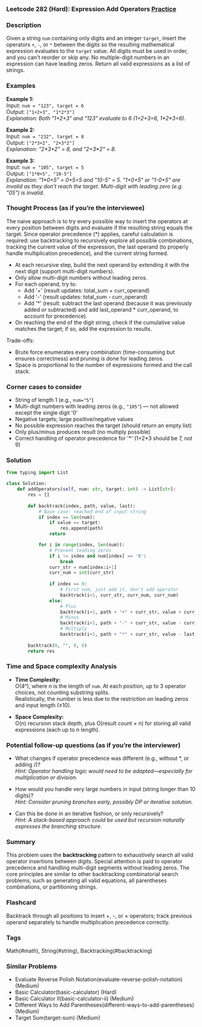 ### Leetcode 282 (Hard): Expression Add Operators [Practice](https://leetcode.com/problems/expression-add-operators)

### Description  
Given a string `num` containing only digits and an integer `target`, insert the operators `+`, `-`, or `*` between the digits so the resulting mathematical expression evaluates to the `target` value. All digits must be used in order, and you can't reorder or skip any. No multiple-digit numbers in an expression can have leading zeros. Return all valid expressions as a list of strings.

### Examples  

**Example 1:**  
Input: `num = "123", target = 6`  
Output: `["1+2+3", "1*2*3"]`  
*Explanation: Both "1+2+3" and "1*2*3" evaluate to 6 (1+2+3=6, 1\*2\*3=6).*

**Example 2:**  
Input: `num = "232", target = 8`  
Output: `["2*3+2", "2+3*2"]`  
*Explanation: "2\*3+2" = 8, and "2+3\*2" = 8.*

**Example 3:**  
Input: `num = "105", target = 5`  
Output: `["1*0+5", "10-5"]`  
*Explanation: "1\*0+5" = 0+5=5 and "10-5" = 5. "1+0+5" or "1-0+5" are invalid as they don't reach the target. Multi-digit with leading zero (e.g. "05") is invalid.*

### Thought Process (as if you’re the interviewee)  

The naive approach is to try every possible way to insert the operators at every position between digits and evaluate if the resulting string equals the target. Since operator precedence (\*) applies, careful calculation is required: use backtracking to recursively explore all possible combinations, tracking the current value of the expression, the last operand (to properly handle multiplication precedence), and the current string formed.

- At each recursive step, build the next operand by extending it with the next digit (support multi-digit numbers).
- Only allow multi-digit numbers without leading zeros.
- For each operand, try to:
  - Add '+' (result updates: total_sum + curr_operand)
  - Add '-' (result updates: total_sum - curr_operand)
  - Add '*' (result: subtract the last operand (because it was previously added or subtracted) and add last_operand * curr_operand, to account for precedence).
- On reaching the end of the digit string, check if the cumulative value matches the target; if so, add the expression to results.

Trade-offs:  
- Brute force enumerates every combination (time-consuming but ensures correctness) and pruning is done for leading zeros.
- Space is proportional to the number of expressions formed and the call stack.

### Corner cases to consider  
- String of length 1 (e.g., `num="5"`)
- Multi-digit numbers with leading zeros (e.g., `"105"`) — not allowed except the single digit '0'
- Negative targets; large positive/negative values
- No possible expression reaches the target (should return an empty list)
- Only plus/minus produces result (no multiply possible)
- Correct handling of operator precedence for '*' (1+2\*3 should be 7, not 9)

### Solution

```python
from typing import List

class Solution:
    def addOperators(self, num: str, target: int) -> List[str]:
        res = []
        
        def backtrack(index, path, value, last):
            # Base case: reached end of input string
            if index == len(num):
                if value == target:
                    res.append(path)
                return

            for i in range(index, len(num)):
                # Prevent leading zeros
                if i != index and num[index] == '0':
                    break
                curr_str = num[index:i+1]
                curr_num = int(curr_str)
                
                if index == 0:
                    # First num, just add it, don't add operator
                    backtrack(i+1, curr_str, curr_num, curr_num)
                else:
                    # Plus
                    backtrack(i+1, path + "+" + curr_str, value + curr_num, curr_num)
                    # Minus
                    backtrack(i+1, path + "-" + curr_str, value - curr_num, -curr_num)
                    # Multiply
                    backtrack(i+1, path + "*" + curr_str, value - last + last * curr_num, last * curr_num)
        
        backtrack(0, "", 0, 0)
        return res
```

### Time and Space complexity Analysis  

- **Time Complexity:**  
  O(4ⁿ), where n is the length of `num`. At each position, up to 3 operator choices, not counting substring splits.  
  Realistically, the number is less due to the restriction on leading zeros and input length (≤10).

- **Space Complexity:**  
  O(n) recursion stack depth, plus O(result count × n) for storing all valid expressions (each up to n length).

### Potential follow-up questions (as if you’re the interviewer)  

- What changes if operator precedence was different (e.g., without \*, or adding /)?  
  *Hint: Operator handling logic would need to be adapted—especially for multiplication or division.*

- How would you handle very large numbers in input (string longer than 10 digits)?  
  *Hint: Consider pruning branches early, possibly DP or iterative solution.*

- Can this be done in an iterative fashion, or only recursively?  
  *Hint: A stack-based approach could be used but recursion naturally expresses the branching structure.*

### Summary
This problem uses the **backtracking** pattern to exhaustively search all valid operator insertions between digits. Special attention is paid to operator precedence and handling multi-digit segments without leading zeros. The core principles are similar to other backtracking combinatorial search problems, such as generating all valid equations, all parentheses combinations, or partitioning strings.


### Flashcard
Backtrack through all positions to insert +, -, or × operators; track previous operand separately to handle multiplication precedence correctly.

### Tags
Math(#math), String(#string), Backtracking(#backtracking)

### Similar Problems
- Evaluate Reverse Polish Notation(evaluate-reverse-polish-notation) (Medium)
- Basic Calculator(basic-calculator) (Hard)
- Basic Calculator II(basic-calculator-ii) (Medium)
- Different Ways to Add Parentheses(different-ways-to-add-parentheses) (Medium)
- Target Sum(target-sum) (Medium)